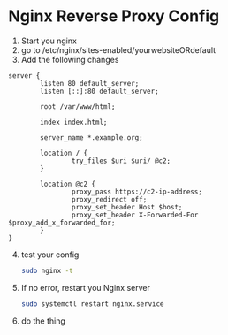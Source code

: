 # Nginx Reverse Proxy Config 

1. Start you nginx
2. go to /etc/nginx/sites-enabled/yourwebsiteORdefault
3. Add the following changes
```nginx
server {
        listen 80 default_server;
        listen [::]:80 default_server;

        root /var/www/html;

        index index.html;

        server_name *.example.org;

        location / {
                try_files $uri $uri/ @c2;
        }

        location @c2 {
                proxy_pass https://c2-ip-address;
                proxy_redirect off;
                proxy_set_header Host $host;
                proxy_set_header X-Forwarded-For $proxy_add_x_forwarded_for;
        }
}
```
4. test your config 
    ```bash
    sudo nginx -t
    ```
5. If no error, restart you Nginx server
    ```bash
    sudo systemctl restart nginx.service
    ```
6. do the thing
